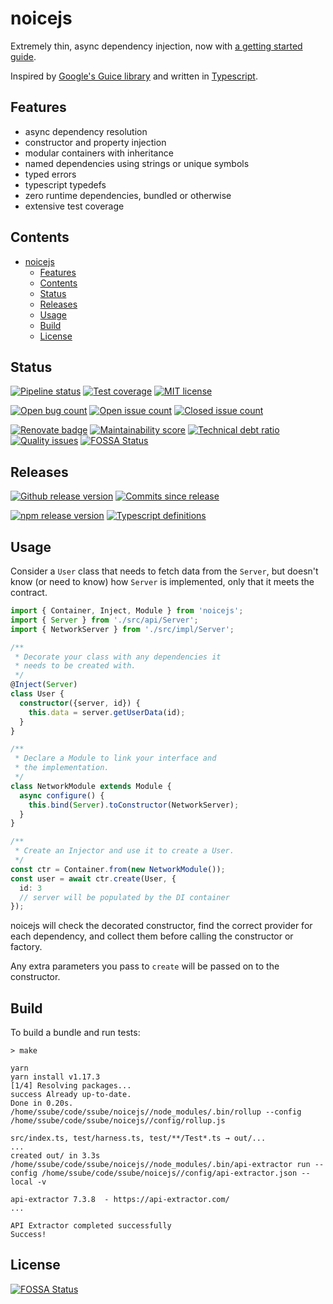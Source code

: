 # noicejs

Extremely thin, async dependency injection, now with
[a getting started guide](https://ssube.github.io/noicejs/getting-started).

Inspired by [Google's Guice library](https://github.com/google/guice) and written in
[Typescript](https://www.typescriptlang.org/).

## Features

- async dependency resolution
- constructor and property injection
- modular containers with inheritance
- named dependencies using strings or unique symbols
- typed errors
- typescript typedefs
- zero runtime dependencies, bundled or otherwise
- extensive test coverage

## Contents

- [noicejs](#noicejs)
  - [Features](#features)
  - [Contents](#contents)
  - [Status](#status)
  - [Releases](#releases)
  - [Usage](#usage)
  - [Build](#build)
  - [License](#license)

## Status

[![Pipeline status](https://img.shields.io/gitlab/pipeline/ssube/noicejs.svg?gitlab_url=https%3A%2F%2Fgit.apextoaster.com&logo=gitlab)](https://git.apextoaster.com/ssube/noicejs/commits/master)
[![Test coverage](https://codecov.io/gh/ssube/noicejs/branch/master/graph/badge.svg)](https://codecov.io/gh/ssube/noicejs)
[![MIT license](https://img.shields.io/github/license/ssube/noicejs.svg)](https://github.com/ssube/noicejs/blob/master/LICENSE.md)

[![Open bug count](https://img.shields.io/github/issues-raw/ssube/noicejs/type-bug.svg)](https://github.com/ssube/noicejs/issues?q=is%3Aopen+is%3Aissue+label%3Atype%2Fbug)
[![Open issue count](https://img.shields.io/github/issues-raw/ssube/noicejs.svg)](https://github.com/ssube/noicejs/issues?q=is%3Aopen+is%3Aissue)
[![Closed issue count](https://img.shields.io/github/issues-closed-raw/ssube/noicejs.svg)](https://github.com/ssube/noicejs/issues?q=is%3Aissue+is%3Aclosed)

[![Renovate badge](https://badges.renovateapi.com/github/ssube/noicejs)](https://renovatebot.com)
[![Maintainability score](https://api.codeclimate.com/v1/badges/5d4326d6f68a2fa137cd/maintainability)](https://codeclimate.com/github/ssube/noicejs/maintainability)
[![Technical debt ratio](https://img.shields.io/codeclimate/tech-debt/ssube/noicejs.svg)](https://codeclimate.com/github/ssube/noicejs/trends/technical_debt)
[![Quality issues](https://img.shields.io/codeclimate/issues/ssube/noicejs.svg)](https://codeclimate.com/github/ssube/noicejs/issues)
[![FOSSA Status](https://app.fossa.io/api/projects/git%2Bgithub.com%2Fssube%2Fnoicejs.svg?type=shield)](https://app.fossa.io/projects/git%2Bgithub.com%2Fssube%2Fnoicejs?ref=badge_shield)

## Releases

[![Github release version](https://img.shields.io/github/tag/ssube/noicejs.svg)](https://github.com/ssube/noicejs/releases)
[![Commits since release](https://img.shields.io/github/commits-since/ssube/noicejs/v2.5.2.svg)](https://github.com/ssube/noicejs/compare/v2.5.2...master)

[![npm release version](https://img.shields.io/npm/v/noicejs.svg)](https://www.npmjs.com/package/noicejs)
[![Typescript definitions](https://img.shields.io/npm/types/noicejs.svg)](https://www.npmjs.com/package/noicejs)

## Usage

Consider a `User` class that needs to fetch data from the `Server`, but doesn't know (or need to know) how `Server` is
implemented, only that it meets the contract.

```typescript
import { Container, Inject, Module } from 'noicejs';
import { Server } from './src/api/Server';
import { NetworkServer } from './src/impl/Server';

/**
 * Decorate your class with any dependencies it
 * needs to be created with.
 */
@Inject(Server)
class User {
  constructor({server, id}) {
    this.data = server.getUserData(id);
  }
}

/**
 * Declare a Module to link your interface and
 * the implementation.
 */
class NetworkModule extends Module {
  async configure() {
    this.bind(Server).toConstructor(NetworkServer);
  }
}

/**
 * Create an Injector and use it to create a User.
 */
const ctr = Container.from(new NetworkModule());
const user = await ctr.create(User, {
  id: 3
  // server will be populated by the DI container
});
```

noicejs will check the decorated constructor, find the correct provider for each dependency, and collect them before
calling the constructor or factory.

Any extra parameters you pass to `create` will be passed on to the constructor.

## Build

To build a bundle and run tests:

```shell
> make

yarn
yarn install v1.17.3
[1/4] Resolving packages...
success Already up-to-date.
Done in 0.20s.
/home/ssube/code/ssube/noicejs//node_modules/.bin/rollup --config /home/ssube/code/ssube/noicejs//config/rollup.js

src/index.ts, test/harness.ts, test/**/Test*.ts → out/...
...
created out/ in 3.3s
/home/ssube/code/ssube/noicejs//node_modules/.bin/api-extractor run --config /home/ssube/code/ssube/noicejs//config/api-extractor.json --local -v

api-extractor 7.3.8  - https://api-extractor.com/
...

API Extractor completed successfully
Success!
```

## License

[![FOSSA Status](https://app.fossa.io/api/projects/git%2Bgithub.com%2Fssube%2Fnoicejs.svg?type=large)](https://app.fossa.io/projects/git%2Bgithub.com%2Fssube%2Fnoicejs?ref=badge_large)
